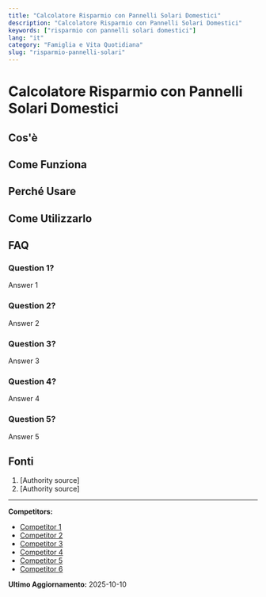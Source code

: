 ```yaml
---
title: "Calcolatore Risparmio con Pannelli Solari Domestici"
description: "Calcolatore Risparmio con Pannelli Solari Domestici"
keywords: ["risparmio con pannelli solari domestici"]
lang: "it"
category: "Famiglia e Vita Quotidiana"
slug: "risparmio-pannelli-solari"
---
```


# Calcolatore Risparmio con Pannelli Solari Domestici

<!-- TODO: Add introduction -->

## Cos'è

<!-- TODO: Explain what this calculator does -->

## Come Funziona

<!-- TODO: Explain methodology -->

## Perché Usare

<!-- TODO: List benefits -->

## Come Utilizzarlo

<!-- TODO: Step-by-step guide -->

## FAQ

### Question 1?
Answer 1

### Question 2?
Answer 2

### Question 3?
Answer 3

### Question 4?
Answer 4

### Question 5?
Answer 5

## Fonti

1. [Authority source]
2. [Authority source]

---

**Competitors:**
- [Competitor 1](https://www.sma-italia.com/simulatore-fotovoltaico)
- [Competitor 2](https://preventivosolare.com/pages/calcolatore-efficienza-e-ammortamento?srsltid=AfmBOornf_rhjc-U-QpN1l3UGfs-ee-ZVN-QFpAIkZnTRMrOOJRZOKcx)
- [Competitor 3](https://eniplenitude.com/calcolo-preventivo-fotovoltaico)
- [Competitor 4](https://ryanenergia.it/calcolare-risparmio/?srsltid=AfmBOoq52WlG7KXWYpq_Pr-pLxAXC1XiWxYL4oGWcL3Mkq-AGMykIj5r)
- [Competitor 5](https://www.tettosolare.it/index.php?pag=convenienza_calcolo_impianti_fotovoltaici_accumulo_batterie_costo&act=newform)
- [Competitor 6](https://www.solenia.it/risparmio-impianto-fotovoltaico.html)

**Ultimo Aggiornamento:** 2025-10-10
